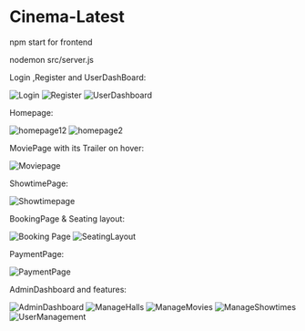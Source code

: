 ﻿# Cinema-Latest

npm start for frontend

nodemon src/server.js


Login ,Register and UserDashBoard:

![Login](https://github.com/user-attachments/assets/2d3306a5-6e3e-4ed0-9e2f-db9b311c22da)
![Register](https://github.com/user-attachments/assets/5999d790-a415-48ab-ae0b-303da59967d2)
![UserDashboard](https://github.com/user-attachments/assets/fbac79f8-5e87-4b0e-b74b-d8feb6f797c4)


Homepage:


![homepage12](https://github.com/user-attachments/assets/ba460245-87a8-4c34-ad8a-15282ff7ec02)
![homepage2](https://github.com/user-attachments/assets/2445341b-0d2f-4e67-be43-927be1393be7)

MoviePage with its Trailer on hover:

![Moviepage](https://github.com/user-attachments/assets/c9778112-e276-4ac0-b943-e0ede8dc53ba)

ShowtimePage:

![Showtimepage](https://github.com/user-attachments/assets/8c023b09-74b3-42ae-b759-41279351afdc)

BookingPage & Seating layout:

![Booking Page](https://github.com/user-attachments/assets/fcda6236-2dd7-416a-a7f8-d22ac71f1fc7)
![SeatingLayout](https://github.com/user-attachments/assets/fb9ca490-ce04-4d2b-a75b-e30920c9d4a8)

PaymentPage:

![PaymentPage](https://github.com/user-attachments/assets/5abae6d9-6f29-459b-93ce-8add4b518cba)

AdminDashboard and features:


![AdminDashboard](https://github.com/user-attachments/assets/e650cd40-4c78-4122-ac12-11b615ace30b)
![ManageHalls](https://github.com/user-attachments/assets/fe09d803-481f-46f4-817d-1741e7ce86bb)
![ManageMovies](https://github.com/user-attachments/assets/8aa0c86d-3cf0-409b-bd0a-38a2aa08ba1d)
![ManageShowtimes](https://github.com/user-attachments/assets/d35a1ae1-28c5-4d78-8b54-333ca687f72d)
![UserManagement](https://github.com/user-attachments/assets/659181f9-1803-45fe-9a94-41e5eedf0f98)
